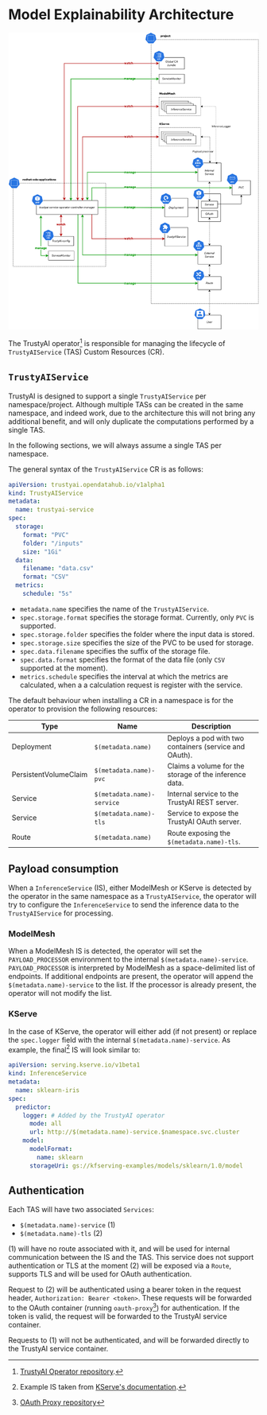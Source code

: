 # Model Explainability Architecture

![Model Explainability Diagram](diagram.png)

The TrustyAI operator[^operator] is responsible for managing the lifecycle of `TrustyAIService` (TAS) Custom Resources (CR).

## `TrustyAIService`

TrustyAI is designed to support a single `TrustyAIService` per namespace/project. Although multiple TASs can be created in the same namespace, and indeed work, due to the architecture this will not bring any additional benefit, and will only duplicate the computations performed by a single TAS.

In the following sections, we will always assume a single TAS per namespace.

The general syntax of the `TrustyAIService` CR is as follows:

```yaml
apiVersion: trustyai.opendatahub.io/v1alpha1
kind: TrustyAIService
metadata:
  name: trustyai-service
spec:
  storage:
    format: "PVC"
    folder: "/inputs"
    size: "1Gi"
  data:
    filename: "data.csv"
    format: "CSV"
  metrics:
    schedule: "5s"
```

- `metadata.name` specifies the name of the `TrustyAIService`.
- `spec.storage.format` specifies the storage format. Currently, only `PVC` is supported.
- `spec.storage.folder` specifies the folder where the input data is stored.
- `spec.storage.size` specifies the size of the PVC to be used for storage.
- `spec.data.filename` specifies the suffix of the storage file.
- `spec.data.format` specifies the format of the data file (only `CSV` supported at the moment).
- `metrics.schedule` specifies the interval at which the metrics are calculated, when a a calculation request is register with the service.

The default behaviour when installing a CR in a namespace is for the operator to provision the following resources:

| Type                  | Name                     | Description                                        |
|-----------------------|--------------------------|----------------------------------------------------|
| Deployment            | `$(metadata.name)`       | Deploys a pod with two containers (service and OAuth). |
| PersistentVolumeClaim | `$(metadata.name)-pvc`   | Claims a volume for the storage of the inference data. |
| Service               | `$(metadata.name)-service`| Internal service to the TrustyAI REST server.     |
| Service               | `$(metadata.name)-tls`   | Service to expose the TrustyAI OAuth server.      |
| Route                 | `$(metadata.name)`       | Route exposing the `$(metadata.name)-tls`.        |

## Payload consumption

When a `InferenceService` (IS), either ModelMesh or KServe is detected by the operator in the same namespace as a `TrustyAIService`, the operator will try to configure the `InferenceService` to send the inference data to the `TrustyAIService` for processing.

### ModelMesh

When a ModelMesh IS is detected, the operator will set the `PAYLOAD_PROCESSOR` environment to the internal `$(metadata.name)-service`. `PAYLOAD_PROCESSOR` is interpreted by ModelMesh as a space-delimited list of endpoints. If additional endpoints are present, the operator will append the `$(metadata.name)-service` to the list. If the processor is already present, the operator will not modify the list.

### KServe

In the case of KServe, the operator will either add (if not present) or replace the `spec.logger` field with the internal `$(metadata.name)-service`. As example, the final[^kserveis] IS will look similar to:

```yaml
apiVersion: serving.kserve.io/v1beta1
kind: InferenceService
metadata:
  name: sklearn-iris
spec:
  predictor:
    logger: # Added by the TrustyAI operator
      mode: all
      url: http://$(metadata.name)-service.$namespace.svc.cluster
    model:
      modelFormat:
        name: sklearn
      storageUri: gs://kfserving-examples/models/sklearn/1.0/model
```

## Authentication

Each TAS will have two associated `Services`:

- `$(metadata.name)-service` (1)
- `$(metadata.name)-tls` (2)

(1) will have no route associated with it, and will be used for internal communication between the IS and the TAS. This service does not support authentication or TLS at the moment (2) will be exposed via a `Route`, supports TLS and will be used for OAuth authentication.

Request to (2) will be authenticated using a bearer token in the request header, `Authorization: Bearer <token>`. These requests will be forwarded to the OAuth container (running `oauth-proxy`[^oauth-proxy]) for authentication. If the token is valid, the request will be forwarded to the TrustyAI service container.

Requests to (1) will not be authenticated, and will be forwarded directly to the TrustyAI service container.



[^operator]: [TrustyAI Operator repository](https://github.com/trustyai-explainability/trustyai-service-operator).
[^kserveis]: Example IS taken from [KServe's documentation](https://kserve.github.io/website/0.11/modelserving/logger/logger/#create-message-dumper).
[^oauth-proxy]: [OAuth Proxy repository](https://github.com/openshift/oauth-proxy)
